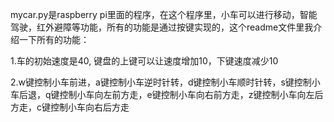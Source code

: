
mycar.py是raspberry pi里面的程序，在这个程序里，小车可以进行移动，智能驾驶，红外避障等功能，所有的功能是通过按键实现的，这个readme文件里我介绍一下所有的功能：

1.车的初始速度是40, 键盘的上键可以让速度增加10，下键速度减少10

2.w键控制小车前进，a键控制小车逆时针转，d键控制小车顺时针转，s键控制小车后退，q键控制小车向左前方走，e键控制小车向右前方走，z键控制小车向左后方走，c键控制小车向右后方走
